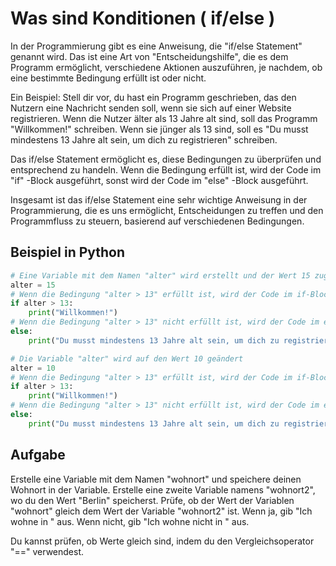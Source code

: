 # Was sind Konditionen ( if/else )

In der Programmierung gibt es eine Anweisung, die "if/else Statement" genannt wird.
Das ist eine Art von "Entscheidungshilfe", die es dem Programm ermöglicht,
verschiedene Aktionen auszuführen, je nachdem, ob eine bestimmte Bedingung erfüllt ist oder nicht.

Ein Beispiel: Stell dir vor, du hast ein Programm geschrieben,
das den Nutzern eine Nachricht senden soll, wenn sie sich auf einer Website registrieren.
Wenn die Nutzer älter als 13 Jahre alt sind, soll das Programm "Willkommen!" schreiben.
Wenn sie jünger als 13 sind, soll es "Du musst mindestens 13 Jahre alt sein, um dich zu registrieren" schreiben.

Das if/else Statement ermöglicht es, diese Bedingungen zu überprüfen und entsprechend zu handeln.
Wenn die Bedingung erfüllt ist, wird der Code im "if" -Block ausgeführt, sonst wird der Code im "else" -Block ausgeführt.

Insgesamt ist das if/else Statement eine sehr wichtige Anweisung in der Programmierung,
die es uns ermöglicht, Entscheidungen zu treffen und den Programmfluss zu steuern,
basierend auf verschiedenen Bedingungen.

## Beispiel in Python

```python
# Eine Variable mit dem Namen "alter" wird erstellt und der Wert 15 zugewiesen
alter = 15
# Wenn die Bedingung "alter > 13" erfüllt ist, wird der Code im if-Block ausgeführt
if alter > 13:
    print("Willkommen!")
# Wenn die Bedingung "alter > 13" nicht erfüllt ist, wird der Code im else-Block ausgeführt
else:
    print("Du musst mindestens 13 Jahre alt sein, um dich zu registrieren")

# Die Variable "alter" wird auf den Wert 10 geändert
alter = 10
# Wenn die Bedingung "alter > 13" erfüllt ist, wird der Code im if-Block ausgeführt
if alter > 13:
    print("Willkommen!")
# Wenn die Bedingung "alter > 13" nicht erfüllt ist, wird der Code im else-Block ausgeführt
else:
    print("Du musst mindestens 13 Jahre alt sein, um dich zu registrieren")
```

## Aufgabe

Erstelle eine Variable mit dem Namen "wohnort" und speichere deinen Wohnort in der Variable.
Erstelle eine zweite Variable namens "wohnort2", wo du den Wert "Berlin" speicherst.
Prüfe, ob der Wert der Variablen "wohnort" gleich dem Wert der Variable "wohnort2" ist.
Wenn ja, gib "Ich wohne in <Wohnort2>" aus.
Wenn nicht, gib "Ich wohne nicht in <Wohnort2>" aus.

Du kannst prüfen, ob Werte gleich sind, indem du den Vergleichsoperator "==" verwendest.
